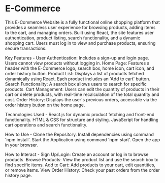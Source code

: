 # E-Commerce

This E-Commerce Website is a fully functional online shopping platform that provides a seamless user experience for browsing products, adding items to the cart, and managing orders. Built using React, the site features user authentication, product listing, search functionality, and a dynamic shopping cart. Users must log in to view and purchase products, ensuring secure transactions.

Key Features - 
User Authentication: Includes a sign-up and login page. Users cannot view products without logging in.
Home Page: Features a header with the E-Commerce logo, search box, home icon, cart icon, and order history button.
Product List: Displays a list of products fetched dynamically using React. Each product includes an 'Add to cart' button.
Search Functionality: A search box allows users to search for specific products.
Cart Management: Users can edit the quantity of products in their cart or delete products, with real-time recalculation of the total quantity and cost.
Order History: Displays the user's previous orders, accessible via the order history button on the home page.

Technologies Used - 
React.js for dynamic product fetching and front-end functionality.
HTML & CSS for structure and styling.
JavaScript for handling cart operations and search functionality.

How to Use - 
Clone the Repository. Install dependencies using command 'npm install'. Start the Application using command 'npm start'. Open the app in your browser.

How to Interact - 
Sign Up/Login: Create an account or log in to browse products.
Browse Products: View the product list and use the search box to find specific items.
Add to Cart: Add products to your cart, edit quantities, or remove items.
View Order History: Check your past orders from the order history page.

